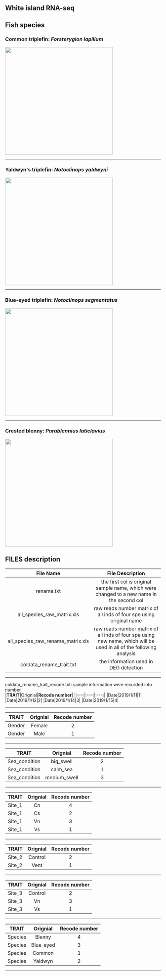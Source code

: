 White island RNA-seq
--------------------
## Fish species
### Common triplefin: *Forsterygion lapillum*  
<img src="https://images.reeflifesurvey.com/0/species_96_57467a68baab7.w1300.h866.jpg" width="348" /> 


*** 
### Yaldwyn's triplefin: *Notoclinops yaldwyni*  
<img src="http://www.ryanphotographic.com/images/JPEGS/Notoclinops%20yaldwyni%20Yaldwyn's%20triplefin,%20Poor%20Knights,%20New%20Zealand%20IMG_9169.jpg" width="348"> 


***
### Blue-eyed triplefin: *Notoclinops segmentatus*  
<img src="https://upload.wikimedia.org/wikipedia/commons/6/69/Notoclinops_segmentatus_%28Blue-eyed_triplefin%29.jpg" width="348">


***
### Crested blenny: *Parablennius laticlavius*  
<img src="https://upload.wikimedia.org/wikipedia/commons/0/06/Parablennius_laticlavius_%28Crested_blenny%29.jpg" width="348">


## FILES description
|**File Name**|**File Description**|
|:---:|:---:|
|rename.txt|the first col is original sample name, which were changed to a new name in the second col|
|all_species_raw_matrix.xls|raw reads number matrix of all inds of four spe using original name|
|all_species_raw_rename_matrix.xls|raw reads number matrix of all inds of four spe using new name, which will be used in all of the following analysis|
|coldata_rename_trait.txt|the information used in DEG detection|
***
coldata_rename_trait_recode.txt: sample information were recorded into number  
|**TRAIT**|Orignial|**Recode number**|
|:---:|:---:|:---:|
|Date|2019/1/11|1|
|Date|2019/1/12|2|
|Date|2019/1/14|3|
|Date|2019/1/15|4|
***
|**TRAIT**|Orignial|**Recode number**|
|:---:|:---:|:---:|
|Gender|Female|2|
|Gender|Male|1|
***
|**TRAIT**|Orignial|**Recode number**|
|:---:|:---:|:---:|
|Sea_condition|big_swell|2|
|Sea_condition|calm_sea|1|
|Sea_condition|medium_swell|3|
***
|**TRAIT**|Orignial|**Recode number**|
|:---:|:---:|:---:|
|Site_1|Cn|4|
|Site_1|Cs|2|
|Site_1|Vn|3|
|Site_1|Vs|1|
***
|**TRAIT**|Orignial|**Recode number**|
|:---:|:---:|:---:|
|Site_2|Control|2|
|Site_2|Vent|1|
***
|**TRAIT**|Orignial|**Recode number**|
|:---:|:---:|:---:|
|Site_3|Control|2|
|Site_3|Vn|3|
|Site_3|Vs|1|
***
|**TRAIT**|Orignial|**Recode number**|
|:---:|:---:|:---:|
|Species|Blenny|4|
|Species|Blue_eyed|3|
|Species|Common|1|
|Species|Yaldwyn|2|
***
